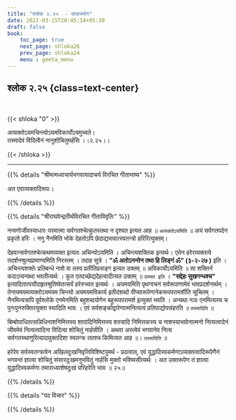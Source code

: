 ```yaml
---
title: "श्लोक २.२५  - साङ्ययोग"
date: 2022-03-15T20:45:14+05:30
draft: false
book:
    toc_page: true
    next_page: shloka26
    prev_page: shloka24
    menu : geeta_menu
---
```




## श्लोक २.२५ {class=text-center}

<br/>

{{< shloka  "0"  >}}

अव्यक्तोऽयमचिन्त्योऽयमविकार्योऽयमुच्यते।  
तस्मादेवं विदित्वैनं नानुशोचितुमर्हसि  ।।२.२५।।

{{< /shloka >}}

---


{{% details "श्रीमत्मध्वाचार्यभगवत्पादाचर्य विरचित  गीताभाष्य" %}}

अत एवाव्यक्तादिरूपः।

{{% /details %}}



{{% details "श्रीराघवेन्द्रतीर्थविरचित गीताविवृतिः" %}}

नन्वणोर्जीवस्याधारः परमात्मा सर्वगतश्चेत्कुतस्तथा न दृश्यत इत्यत
आह ॥ `अव्यक्तोऽयमिति` ॥ अयं सर्वगतपदेन प्रकृतो हरिः । ननु नैनमिति
भोके देहतोऽपि छेदाद्यभावात्स्वतन्त्रो हरिरित्युक्तम्‌।

देहवान्सर्वगतश्चेत्कथमव्यक्त इत्यतः अचिन्योऽयमिति । अचिन्त्यशक्तिक
इत्यर्थः। एतेन हरेरव्यक्तत्वे तदर्शनश्रुत्यप्रामाण्यमिति निरस्तम्‌ । तदाह सूत्रे ।
**"ॐ अतोऽनन्तेन तथा हि लिङ्गं ॐ" (३-२-२७ )** इति । अचिन्त्यशक्तेः
प्रतिबन्धे नाशे वा तस्य प्रतीतिप्रसङ्ग इत्यत उक्तम्‌ ॥ अविकार्योऽयमिति
॥ सा शक्तिर्न कदाऽप्यन्यथा भवतीत्यर्थः । कुत एतदच्छेद्यदेहत्वादीत्यत
उक्तम्‌ ॥ `उच्यत इति` । 
**"सद्देहः सुखगन्धश्च"** इत्यादितात्पर्योदाहृतश्रुतिष्वेतत्सर्वं हरेरुच्यत इत्यर्थः । अयमयमिति पृथग्वचनं सर्वरूपाणामेवं भावप्रदर्शनार्थम्‌ । 
तेनायमयमव्यक्तोऽयमयम चिन्त्यो
अयमयमविकार्य इतीदंशब्दो वीप्सारूपेणानेकरूपपरामर्शीति सूचितम्‌ ।
नैनमित्यत्रापि पूर्वश्लोके एनमेनमिति बहुशब्दयोगेन बहुरूपपरामर्श इत्युक्तं
भवति । अन्यथा नञः एनमित्यस्य च पुनःपुनरुक्तिरयुक्ता स्यादिति
भावः ।  एवं सर्वशङ्कोद्वारेणात्मनित्यत्वं प्रतिपाद्योपसंहरति ॥ `तस्मादिति` ॥

बिम्बोपाधितत्सन्निधिनाशनिमित्तस्य शापादिनिमित्तस्य शस्त्रादि निमित्तकस्य च नाशस्याभावेनात्मनो नित्यत्वादेनं जीवमेवं नित्यत्वादिना 
विदित्वा शोचितुं नार्हसीति । अथवा अस्त्वेवं भगवानेव नित्य
सर्वगतस्थाणुरित्यादावुक्तदिशा स्वतन्त्रः ततश्च किमित्यत
आह ॥। `तस्मादिति` ॥ 

हरेरेव सर्वस्वतन्त्रत्वेन अखिलदुःखनिवृत्तिविशिष्टपुमर्थ -
प्रदत्वात्‌, एवं युद्धादिस्वकर्मणाऽव्यक्तत्वादिरूपेणैनं भगवन्तं ज्ञात्वा शोचितुं
संसारदुःखमनुभवितुं नार्हसि मुक्तो भविष्यसीत्यर्थः । अत उक्तरूपेण तं
ज्ञात्वा युद्धादिस्वकर्मणा तमाराध्याशेषदुःखं परिहरेति भावः ॥ २५॥

{{% /details %}}



{{% details "पद विचार" %}}


{{% /details %}}
